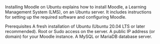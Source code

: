Installing Moodle on Ubuntu
explains how to install Moodle, a Learning Management System (LMS), on an Ubuntu server. It includes instructions for setting up the required software and configuring Moodle.

Prerequisites
A fresh installation of Ubuntu (Ubuntu 20.04 LTS or later recommended).
Root or Sudo access on the server.
A public IP address (or domain) for your Moodle instance.
A MySQL or MariaDB database server.
